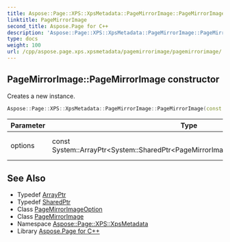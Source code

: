 ```yaml
---
title: Aspose::Page::XPS::XpsMetadata::PageMirrorImage::PageMirrorImage constructor
linktitle: PageMirrorImage
second_title: Aspose.Page for C++
description: 'Aspose::Page::XPS::XpsMetadata::PageMirrorImage::PageMirrorImage constructor. Creates a new instance in C++.'
type: docs
weight: 100
url: /cpp/aspose.page.xps.xpsmetadata/pagemirrorimage/pagemirrorimage/
---
```

## PageMirrorImage::PageMirrorImage constructor


Creates a new instance.

```cpp
Aspose::Page::XPS::XpsMetadata::PageMirrorImage::PageMirrorImage(const System::ArrayPtr<System::SharedPtr<PageMirrorImage::PageMirrorImageOption>> &options)
```


| Parameter | Type | Description |
| --- | --- | --- |
| options | const System::ArrayPtr\<System::SharedPtr\<PageMirrorImage::PageMirrorImageOption\>\>\& | An array or feature option. |

## See Also

* Typedef [ArrayPtr](../../../system/arrayptr/)
* Typedef [SharedPtr](../../../system/sharedptr/)
* Class [PageMirrorImageOption](../pagemirrorimageoption/)
* Class [PageMirrorImage](../)
* Namespace [Aspose::Page::XPS::XpsMetadata](../../)
* Library [Aspose.Page for C++](../../../)
